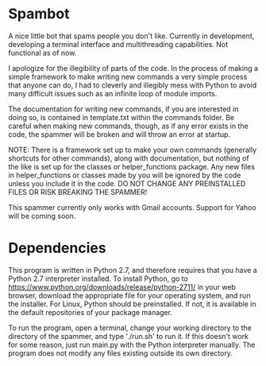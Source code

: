 # Spambot
A nice little bot that spams people you don't like.
Currently in development, developing a terminal interface and multithreading capabilities.
Not functional as of now.

I apologize for the illegibility of parts of the code. In the process of making a simple framework
to make writing new commands a very simple process that anyone can do, I had to cleverly and illegibly mess
with Python to avoid many difficult issues such as an infinite loop of module imports.

The documentation for writing new commands, if you are interested in doing so, is contained in template.txt within the commands folder. Be careful when making new commands, though, as if any error exists in the code, the spammer will be broken and will throw an error at startup.

NOTE: There is a framework set up to make your own commands (generally shortcuts for other commands),
along with documentation, but nothing of the like is set up for the classes or helper_functions package.
Any new files in helper_functions or classes made by you will be ignored by the code unless you include it in the code.
DO NOT CHANGE ANY PREINSTALLED FILES OR RISK BREAKING THE SPAMMER!

This spammer currently only works with Gmail accounts. Support for Yahoo will be coming soon.

# Dependencies
This program is written in Python 2.7, and therefore requires that you have a Python 2.7 interpreter installed. To install Python, go to https://www.python.org/downloads/release/python-2711/ in your web browser, download the appropriate file for your operating system, and run the installer. For Linux, Python should be preinstalled. If not, it is available in the default repositories of your package manager.

To run the program, open a terminal, change your working directory to the directory of the spammer, and type './run.sh' to run it. If this doesn't work for some reason, just run main.py with the Python interpreter manually. The program does not modify any files existing outside its own directory.
